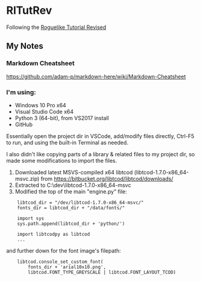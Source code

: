 # RlTutRev
Following the [Roguelike Tutorial Revised](https://www.reddit.com/r/roguelikedev/comments/8ql895/roguelikedev_does_the_complete_roguelike_tutorial/)


## My Notes

### Markdown Cheatsheet
https://github.com/adam-p/markdown-here/wiki/Markdown-Cheatsheet

### I'm using:
* Windows 10 Pro x64
* Visual Studio Code x64
* Python 3 (64-bit), from VS2017 install
* GitHub

Essentially open the project dir in VSCode, add/modify files directly, Ctrl-F5 to run, and using the built-in Terminal as needed.

I also didn't like copying parts of a library & related files to my project dir, so made some modifications to import the files.

1. Downloaded latest MSVS-compiled x64 libtcod (libtcod-1.7.0-x86_64-msvc.zip) from https://bitbucket.org/libtcod/libtcod/downloads/
2. Extracted to C:\dev\libtcod-1.7.0-x86_64-msvc
3. Modified the top of the main "engine.py" file:
```
    libtcod_dir = "/dev/libtcod-1.7.0-x86_64-msvc/"
    fonts_dir = libtcod_dir + "/data/fonts/"

    import sys
    sys.path.append(libtcod_dir + 'python/')

    import libtcodpy as libtcod
    ...
```
and further down for the font image's filepath:
```
    libtcod.console_set_custom_font(
        fonts_dir + 'arial10x10.png',
        libtcod.FONT_TYPE_GREYSCALE | libtcod.FONT_LAYOUT_TCOD)

```
